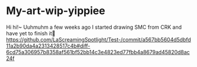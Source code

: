 # My-art-wip-yippiee
Hi hi!~ Uuhmuhm a few weeks ago I started drawing SMC from CRK and have yet to finish it🥀
https://github.com/LaScreamingSpotlight/Test-/commit/a567bb5604d5dbfd11a2b90da4a2313428517c4b#diff-6cd75a306957b8358af561bf52bb14c3e4823ed77fbb4a8679ad45820d8ac24f
